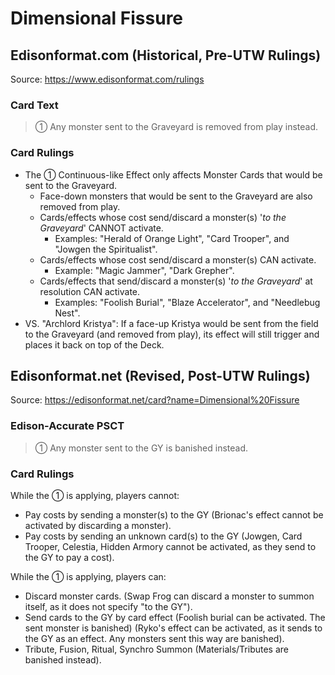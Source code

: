# Dimensional Fissure

## Edisonformat.com (Historical, Pre-UTW Rulings)

Source: https://www.edisonformat.com/rulings

### Card Text

> ① Any monster sent to the Graveyard is removed from play instead.

### Card Rulings

*   The ① Continuous-like Effect only affects Monster Cards that would be sent to the Graveyard.
    *   Face-down monsters that would be sent to the Graveyard are also removed from play.
    *   Cards/effects whose cost send/discard a monster(s) '_to the Graveyard_' CANNOT activate.
        *   Examples: "Herald of Orange Light", "Card Trooper", and "Jowgen the Spiritualist".
    *   Cards/effects whose cost send/discard a monster(s) CAN activate.
        *   Example: "Magic Jammer", "Dark Grepher".
    *   Cards/effects that send/discard a monster(s) '_to the Graveyard_' at resolution CAN activate.
        *   Examples: "Foolish Burial", "Blaze Accelerator", and "Needlebug Nest".
*   VS. "Archlord Kristya": If a face-up Kristya would be sent from the field to the Graveyard (and removed from play), its effect will still trigger and places it back on top of the Deck.

## Edisonformat.net (Revised, Post-UTW Rulings)

Source: https://edisonformat.net/card?name=Dimensional%20Fissure

### Edison-Accurate PSCT

> ① Any monster sent to the GY is banished instead.

### Card Rulings

While the ① is applying, players cannot:
*   Pay costs by sending a monster(s) to the GY
(Brionac's effect cannot be activated by discarding a monster).
*   Pay costs by sending an unknown card(s) to the GY
(Jowgen, Card Trooper, Celestia, Hidden Armory cannot be activated, as they send to the GY to pay a cost).

While the ① is applying, players can:
*   Discard monster cards.
(Swap Frog can discard a monster to summon itself, as it does not specify "to the GY").
*   Send cards to the GY by card effect
(Foolish burial can be activated. The sent monster is banished)
(Ryko's effect can be activated, as it sends to the GY as an effect. Any monsters sent this way are banished).
*   Tribute, Fusion, Ritual, Synchro Summon
(Materials/Tributes are banished instead).
            